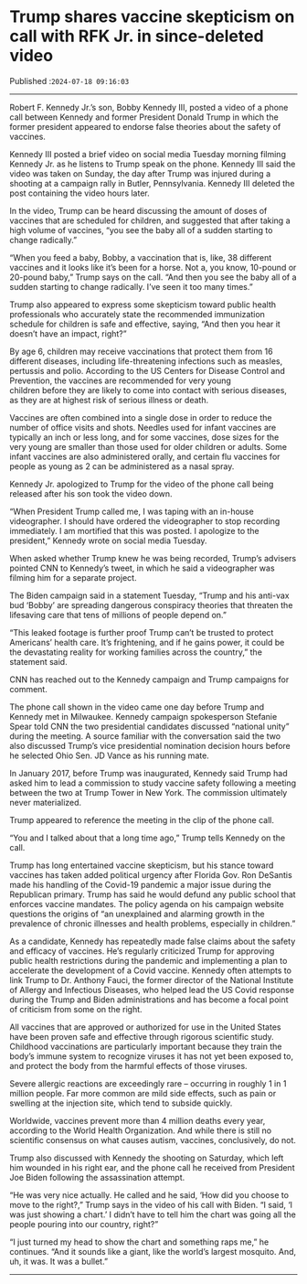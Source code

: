 # Trump shares vaccine skepticism on call with RFK Jr. in since-deleted video

Published :`2024-07-18 09:16:03`

---

Robert F. Kennedy Jr.’s son, Bobby Kennedy III, posted a video of a phone call between Kennedy and former President Donald Trump in which the former president appeared to endorse false theories about the safety of vaccines.

Kennedy III posted a brief video on social media Tuesday morning filming Kennedy Jr. as he listens to Trump speak on the phone. Kennedy III said the video was taken on Sunday, the day after Trump was injured during a shooting at a campaign rally in Butler, Pennsylvania. Kennedy III deleted the post containing the video hours later.

In the video, Trump can be heard discussing the amount of doses of vaccines that are scheduled for children, and suggested that after taking a high volume of vaccines, “you see the baby all of a sudden starting to change radically.”

“When you feed a baby, Bobby, a vaccination that is, like, 38 different vaccines and it looks like it’s been for a horse. Not a, you know, 10-pound or 20-pound baby,” Trump says on the call. “And then you see the baby all of a sudden starting to change radically. I’ve seen it too many times.”

Trump also appeared to express some skepticism toward public health professionals who accurately state the recommended immunization schedule for children is safe and effective, saying, “And then you hear it doesn’t have an impact, right?”

By age 6, children may receive vaccinations that protect them from 16 different diseases, including life-threatening infections such as measles, pertussis and polio. According to the US Centers for Disease Control and Prevention, the vaccines are recommended for very young children before they are likely to come into contact with serious diseases, as they are at highest risk of serious illness or death.

Vaccines are often combined into a single dose in order to reduce the number of office visits and shots. Needles used for infant vaccines are typically an inch or less long, and for some vaccines, dose sizes for the very young are smaller than those used for older children or adults. Some infant vaccines are also administered orally, and certain flu vaccines for people as young as 2 can be administered as a nasal spray.

Kennedy Jr. apologized to Trump for the video of the phone call being released after his son took the video down.

“When President Trump called me, I was taping with an in-house videographer. I should have ordered the videographer to stop recording immediately. I am mortified that this was posted. I apologize to the president,” Kennedy wrote on social media Tuesday.

When asked whether Trump knew he was being recorded, Trump’s advisers pointed CNN to Kennedy’s tweet, in which he said a videographer was filming him for a separate project.

The Biden campaign said in a statement Tuesday, “Trump and his anti-vax bud ‘Bobby’ are spreading dangerous conspiracy theories that threaten the lifesaving care that tens of millions of people depend on.”

“This leaked footage is further proof Trump can’t be trusted to protect Americans’ health care. It’s frightening, and if he gains power, it could be the devastating reality for working families across the country,” the statement said.

CNN has reached out to the Kennedy campaign and Trump campaigns for comment.

The phone call shown in the video came one day before Trump and Kennedy met in Milwaukee. Kennedy campaign spokesperson Stefanie Spear told CNN the two presidential candidates discussed “national unity” during the meeting. A source familiar with the conversation said the two also discussed Trump’s vice presidential nomination decision hours before he selected Ohio Sen. JD Vance as his running mate.

In January 2017, before Trump was inaugurated, Kennedy said Trump had asked him to lead a commission to study vaccine safety following a meeting between the two at Trump Tower in New York. The commission ultimately never materialized.

Trump appeared to reference the meeting in the clip of the phone call.

“You and I talked about that a long time ago,” Trump tells Kennedy on the call.

Trump has long entertained vaccine skepticism, but his stance toward vaccines has taken added political urgency after Florida Gov. Ron DeSantis made his handling of the Covid-19 pandemic a major issue during the Republican primary. Trump has said he would defund any public school that enforces vaccine mandates. The policy agenda on his campaign website questions the origins of “an unexplained and alarming growth in the prevalence of chronic illnesses and health problems, especially in children.”

As a candidate, Kennedy has repeatedly made false claims about the safety and efficacy of vaccines. He’s regularly criticized Trump for approving public health restrictions during the pandemic and implementing a plan to accelerate the development of a Covid vaccine. Kennedy often attempts to link Trump to Dr. Anthony Fauci, the former director of the National Institute of Allergy and Infectious Diseases, who helped lead the US Covid response during the Trump and Biden administrations and has become a focal point of criticism from some on the right.

All vaccines that are approved or authorized for use in the United States have been proven safe and effective through rigorous scientific study. Childhood vaccinations are particularly important because they train the body’s immune system to recognize viruses it has not yet been exposed to, and protect the body from the harmful effects of those viruses.

Severe allergic reactions are exceedingly rare – occurring in roughly 1 in 1 million people. Far more common are mild side effects, such as pain or swelling at the injection site, which tend to subside quickly.

Worldwide, vaccines prevent more than 4 million deaths every year, according to the World Health Organization. And while there is still no scientific consensus on what causes autism, vaccines, conclusively, do not.

Trump also discussed with Kennedy the shooting on Saturday, which left him wounded in his right ear, and the phone call he received from President Joe Biden following the assassination attempt.

“He was very nice actually. He called and he said, ‘How did you choose to move to the right?,” Trump says in the video of his call with Biden. “I said, ‘I was just showing a chart.’ I didn’t have to tell him the chart was going all the people pouring into our country, right?”

“I just turned my head to show the chart and something raps me,” he continues. “And it sounds like a giant, like the world’s largest mosquito. And, uh, it was. It was a bullet.”

---

